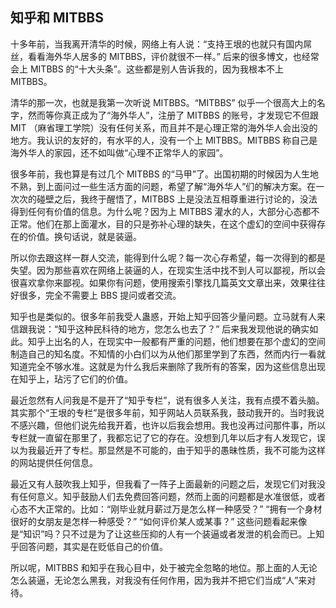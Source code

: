<div class="inner">
<h2>知乎和 MITBBS</h2>
<p>十多年前，当我离开清华的时候，网络上有人说：“支持王垠的也就只有国内屌丝，看看海外华人居多的 MITBBS，评价就很不一样。” 后来的很多博文，也经常会上 MITBBS 的“十大头条”。这些都是别人告诉我的，因为我根本不上 MITBBS。</p>
<p>清华的那一次，也就是我第一次听说 MITBBS。“MITBBS” 似乎一个很高大上的名字，然而等你真正成为了“海外华人”，注册了 MITBBS 的账号，才发现它不但跟 MIT （麻省理工学院）没有任何关系，而且并不是心理正常的海外华人会出没的地方。我认识的友好的，有水平的人，没有一个上 MITBBS。MITBBS 称自己是海外华人的家园，还不如叫做“心理不正常华人的家园”。</p>
<p>很多年前，我也算是有过几个 MITBBS 的“马甲”了。出国初期的时候因为人生地不熟，到上面问过一些生活方面的问题，希望了解“海外华人”们的解决方案。在一次次的碰壁之后，我终于醒悟了，MITBBS 上是没法互相尊重进行讨论的，没法得到任何有价值的信息。为什么呢？因为上 MITBBS 灌水的人，大部分心态都不正常。他们在那上面灌水，目的只是弥补心理的缺失，在这个虚幻的空间中获得存在的价值。换句话说，就是装逼。</p>
<p>所以你去跟这样一群人交流，能得到什么呢？每一次心存希望，每一次得到的都是失望。因为那些喜欢在网络上装逼的人，在现实生活中找不到人可以鄙视，所以会很喜欢拿你来鄙视。如果你有问题，使用搜索引擎找几篇英文文章出来，效果往往好很多，完全不需要上 BBS 提问或者交流。</p>
<p>知乎也是类似的。很多年前我受人蛊惑，开始上知乎回答少量问题。立马就有人来信跟我说：“知乎这种民科待的地方，您怎么也去了？” 后来我发现他说的确实如此。知乎上出名的人，在现实中一般都有严重的问题，他们想要在那个虚幻的空间制造自己的知名度。不知情的小白们以为从他们那里学到了东西，然而内行一看就知道完全不够水准。这就是为什么我后来删除了我所有的答案，因为这些信息出现在知乎上，玷污了它们的价值。</p>
<p>最近忽然有人问我是不是开了“知乎专栏”，说有很多人关注，我有点摸不着头脑。其实那个“王垠的专栏”是很多年前，知乎网站人员联系我，鼓动我开的。当时我说不感兴趣，但他们说先给我开着，也许以后我会想用。我也没再过问那件事，所以专栏就一直留在那里了，我都忘记了它的存在。没想到几年以后才有人发现它，误以为我最近开了专栏。那显然是不可能的，由于知乎的愚昧性质，我不可能为这样的网站提供任何信息。</p>
<p>最近又有人鼓吹我上知乎，但我看了一阵子上面最新的问题之后，发现它们对我没有任何意义。知乎鼓励人们去免费回答问题，然而上面的问题都是水准很低，或者心态不大正常的。比如：“刚毕业就月薪过万是怎么样一种感受？” “拥有一个身材很好的女朋友是怎样一种感受？” “如何评价某人或某事？” 这些问题看起来像是“知识”吗？只不过是为了让这些压抑的人有一个装逼或者发泄的机会而已。上知乎回答问题，其实是在贬低自己的价值。</p>
<p>所以呢，MITBBS 和知乎在我心目中，处于被完全忽略的地位。那上面的人无论怎么装逼，无论怎么黑我，对我没有任何作用，因为我并不把它们当成“人”来对待。</p>
</div>
    